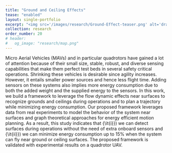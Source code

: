```yaml
---
title: "Ground and Ceiling Effects"
tease: "enabled"
layout: single-portfolio
excerpt: "<img src='/images/research/Ground-Effect-teaser.png' alt='drawing' width='600px'/>"
collection: research
order_number: 20
# header: 
#   og_image: "research/map.png"
---
```


Micro Aerial Vehicles (MAVs) and in particular quadrotors have gained a lot of attention because of their small size, stable, robust, and diverse sensing capabilities that make them perfect test beds in several safety critical operations. Shrinking these vehicles is desirable since agility increases. However, it entails smaller power sources and hence less flight time. Adding sensors on these systems also implies more energy consumption due to both the added weight and the supplied energy to the sensors. In this work, we build a framework to leverage the flow dynamic effects near surfaces to recognize grounds and ceilings during operations and to plan a trajectory while minimizing energy consumption. Our proposed framework leverages data from real experiments to model the behavior of the system near surfaces and graph theoretical approaches for energy efficient motion planning. As a result, this study indicates that {\it{i}}) we can detect surfaces during operations without the need of extra onboard sensors and {\it{ii}}) we can minimize energy consumption up to 15\% when the system can fly near ground or ceiling surfaces. The proposed framework is validated with experimental results on a quadrotor UAV.